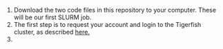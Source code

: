1. Download the two code files in this repository to your computer. These will be our first SLURM job.
2. The first step is to request your account and login to the Tigerfish cluster, as described [here.](https://www.lsuhsc.edu/admin/it/hpc/information.aspx)
3. 

